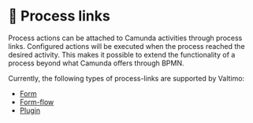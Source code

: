 # 🔗 Process links

Process actions can be attached to Camunda activities through process links. Configured actions will be executed when the process reached the desired activity. This makes it possible to extend the functionality of a process beyond what Camunda offers through BPMN.

Currently, the following types of process-links are supported by Valtimo:

* [Form](create-process-link.md#creating-a-form-process-link)
* [Form-flow](create-process-link.md#creating-a-form-flow-process-link)
* [Plugin](create-process-link.md#creating-a-plugin-process-link)
